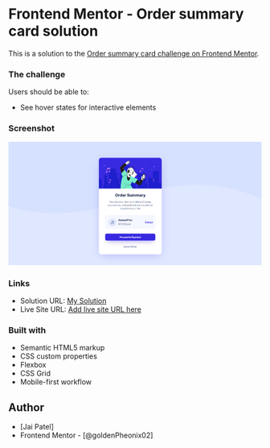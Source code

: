 # Frontend Mentor - Order summary card solution

This is a solution to the [Order summary card challenge on Frontend Mentor](https://www.frontendmentor.io/challenges/order-summary-component-QlPmajDUj).

### The challenge

Users should be able to:

- See hover states for interactive elements

### Screenshot

![](screenshot.png)



### Links

- Solution URL: [My Solution](https://goldenpheonix02.github.io/order-component-frontend-mentor/)
- Live Site URL: [Add live site URL here](https://your-live-site-url.com)


### Built with

- Semantic HTML5 markup
- CSS custom properties
- Flexbox
- CSS Grid
- Mobile-first workflow

## Author

-  [Jai Patel]
- Frontend Mentor - [@goldenPheonix02]



